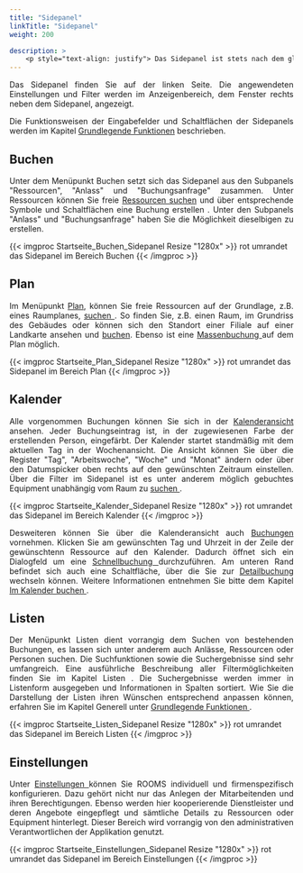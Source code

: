 ```yaml
---
title: "Sidepanel"
linkTitle: "Sidepanel"
weight: 200

description: >
    <p style="text-align: justify"> Das Sidepanel ist stets nach dem gleichen Prinzip aufgebaut und befindet sich auf der linken Seite des Fensters. Es unterscheidet sich lediglich im Umfang und in den Funktionen der Menüpunkten. In diesem Kapitel geben wir Ihnen einen Überblick zum grundlegenden Aufbau des Sidepanels. Detaillierte Ausführungen finden Sie in den Kapiteln zu den jeweiligen Menüpunkten. </p>
---
```

 
<p style="text-align: justify"> Das Sidepanel finden Sie auf der linken Seite. Die angewendeten Einstellungen und Filter werden im Anzeigenbereich, dem Fenster rechts neben dem Sidepanel, angezeigt. </p>
 
<p style="text-align: justify"> Die Funktionsweisen der Eingabefelder und Schaltflächen der Sidepanels werden im Kapitel <a href="/generell/3_grundlegendefunktionen/#suchfunktionen">Grundlegende Funktionen</a> beschrieben. 
 </p>

## Buchen
<p style="text-align: justify"> Unter dem Menüpunkt Buchen setzt sich das Sidepanel aus den Subpanels "Ressourcen", "Anlass" und "Buchungsanfrage" zusammen. 
Unter Ressourcen können Sie freie <a href="/buchen/freie-ressourcen-suchen/">Ressourcen suchen</a> und über entsprechende Symbole und Schaltflächen eine </a href="/buchen/buchung-erstellen/">Buchung erstellen </a>.
Unter den Subpanels "Anlass" und "Buchungsanfrage" haben Sie die Möglichkeit dieselbigen zu erstellen. </p>

{{< imgproc Startseite_Buchen_Sidepanel Resize "1280x" >}}
rot umrandet das Sidepanel im Bereich Buchen 
{{< /imgproc >}}

## Plan
<p style="text-align: justify"> Im Menüpunkt <a href="/plan/">Plan</a>, können Sie freie Ressourcen auf der Grundlage, z.B. eines Raumplanes, <a href="/plan/plansuche/">suchen </a>. So finden Sie, z.B. einen Raum, im Grundriss des Gebäudes oder können sich den Standort einer Filiale auf einer Landkarte ansehen und <a href="/plan/buchen-auf-demplan/">buchen</a>. Ebenso ist eine <a href="/plan/massenbuchung-auf-dem-plan/">Massenbuchung </a> auf dem Plan möglich. </p>

{{< imgproc Startseite_Plan_Sidepanel Resize "1280x" >}}
rot umrandet das Sidepanel im Bereich Plan 
{{< /imgproc >}}

## Kalender
<p style="text-align: justify"> Alle vorgenommen Buchungen können Sie sich in der <a href="/kalender/kalenderansicht/">Kalenderansicht </a> ansehen. Jeder Buchungseintrag ist, in der zugewiesenen Farbe der erstellenden Person, eingefärbt.  
Der Kalender startet standmäßig mit dem aktuellen Tag in der Wochenansicht. Die Ansicht können Sie über die Register "Tag", "Arbeitswoche", "Woche" und "Monat" ändern oder über den Datumspicker oben rechts auf den gewünschten Zeitraum einstellen.
Über die Filter im Sidepanel ist es unter anderem möglich gebuchtes Equipment unabhängig vom Raum zu <a href="/kalender/im-kalender-suchen/"> suchen </a>. </p>

{{< imgproc Startseite_Kalender_Sidepanel Resize "1280x" >}}
rot umrandet das Sidepanel im Bereich Kalender 
{{< /imgproc >}}

<p style="text-align: justify"> Desweiteren können Sie über die Kalenderansicht auch <a href="/kalender/im-kalender-buchen/"> Buchungen </a> vornehmen. Klicken Sie am gewünschten Tag und Uhrzeit in der Zeile der gewünschtenn Ressource auf den Kalender. Dadurch öffnet sich ein Dialogfeld um eine <a href="/buchen/buchung-erstellen/schnellbuchung/"> Schnellbuchung </a> durchzuführen. Am unteren Rand befindet sich auch eine Schaltfläche, über die Sie zur <a href="/buchen/buchung-erstellen/deatilbuchung/"> Detailbuchung </a> wechseln können.
Weitere Informationen entnehmen Sie bitte dem Kapitel <a href="/kalender/im-kalender-buchen/"> Im Kalender buchen </a>. </p>

## Listen 
<p style="text-align: justify"> Der Menüpunkt Listen dient vorrangig dem Suchen von bestehenden Buchungen, es lassen sich unter anderem auch Anlässe, Ressourcen oder Personen suchen. 
Die Suchfunktionen sowie die Suchergebnisse sind sehr umfangreich. Eine ausführliche Beschreibung aller Filtermöglichkeiten finden Sie im Kapitel <a heref="/listen/"> Listen </a>.
Die Suchergebnisse werden immer in Listenform ausgegeben und Informationen in Spalten sortiert. 
Wie Sie die Darstellung der Listen ihren Wünschen entsprechend anpassen können, erfahren Sie im Kapitel Generell unter <a href="/generell/3_grundlegendefunktionen/#listenansicht-anpassen"> Grundlegende Funktionen </a>. </p>

{{< imgproc Startseite_Listen_Sidepanel Resize "1280x" >}}
rot umrandet das Sidepanel im Bereich Listen 
{{< /imgproc >}}

## Einstellungen
<p style="text-align: justify"> Unter <a href="/einstellungen/"> Einstellungen </a> können Sie ROOMS individuell und firmenspezifisch konfigurieren. Dazu gehört nicht nur das Anlegen der Mitarbeitenden und ihren Berechtigungen. Ebenso werden hier kooperierende Dienstleister und deren Angebote eingepflegt und sämtliche Details zu Ressourcen oder Equipment hinterlegt.
Dieser Bereich wird vorrangig von den administrativen Verantwortlichen der Applikation genutzt. </p>

{{< imgproc Startseite_Einstellungen_Sidepanel Resize "1280x" >}}
rot umrandet das Sidepanel im Bereich Einstellungen 
{{< /imgproc >}}